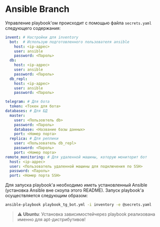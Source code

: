 # Ansible Branch

Управление playbook'ом происходит с помощью файла `secrets.yaml` следующего содержания:

```yaml
invent: # Настройки для inventory
  bot:  # Использую подготовленного пользователя ansible
    host: <ip-адрес>
    user: ansible
    password: <Пароль>
  db:
    host: <ip-адрес>
    user: ansible
    password: <Пароль>
  db_repl:
    host: <ip-адрес>
    user: ansible
    password: <Пароль>

telegram: # Для бота
  token: <Токен для бота>
databases: # Для БД
  master:
    user: <Пользовтель db>
    password: <Пароль>
    database: <Название базы данных>
    port: <Номер порта>
  replica: # Для реплики
    user: <Пользователь db_repl>
    password: <Пароль>
    port: <Номер порта>
remote_monitoring: # Для удаленной машины, которую мониторит бот
  host: <ip-адрес>
  user: <Пользователь удаленной машины для подключения по SSH>
  password: <Пароль>
  port: <Номер порта SSH>

```

Для запуска playbook'а необходимо иметь установленный Ansible (установка Ansible вне скоупа этого README). Запуск playbook'а осуществляется следующим образом:

```bash
ansible-playbook playbook_tg_bot.yml -i inventory -e @secrets.yaml
```

> :warning: **Ubuntu**: Установка зависимостейчерез playbook реализована именно для apt-дистрибутивов!